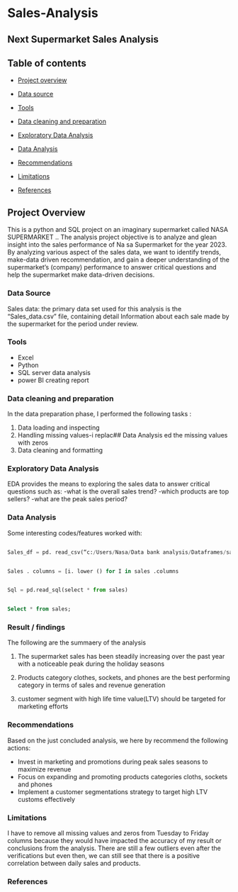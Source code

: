 # Sales-Analysis
Next Supermarket Sales Analysis
---

## Table of contents

- [Project overview](#project-overview)

- [Data source](#data-source)

- [Tools](#tools)

- [Data cleaning and preparation](#data-cleaning-and-preparation)

- [Exploratory Data Analysis](#exploratory-data-analysis)

- [Data Analysis](#data-analysis)

- [Recommendations](#recommendations)

- [Limitations](#limitations)

- [References](#refernces)




## Project Overview

This is a python and SQL project on an imaginary supermarket called NASA SUPERMARKET .. The analysis project objective is to analyze and glean insight into the sales performance of Na sa Supermarket for the year 2023. By analyzing various aspect of the sales data, we want to identify trends, make-data driven recommendation, and gain a deeper understanding of the supermarket’s (company) performance to answer critical questions and help the supermarket make data-driven decisions.

### Data Source 

Sales data: the primary data set used for this analysis is the “Sales_data.csv” file, containing  detail Information about each sale made by the supermarket for the period under review.

### Tools

  - Excel
  - Python
  - SQL server data analysis
  - power BI creating report

 ### Data cleaning and preparation 

 In the data preparation phase, I performed the following tasks :

   1. Data loading and inspecting
   2. Handling missing values-i replac## Data Analysis ed the missing values with zeros
   3. Data cleaning and formatting

 ###   Exploratory Data Analysis

 EDA provides the means to exploring the sales data to answer critical questions such as:
    -what is the overall sales trend?
    -which products are top sellers?
    -what are the peak sales period?
    
### Data Analysis

Some interesting codes/features worked with:

```python

Sales_df = pd. read_csv(“c:/Users/Nasa/Data bank analysis/Dataframes/sales.csv

```

```python

Sales . columns = [i. lower () for I in sales .columns

```

```python

Sql = pd.read_sql(select * from sales)

```

```sql

Select * from sales;

```


### Result / findings

The following are the summaery of the analysis


1. The supermarket sales has been steadily increasing over the past year with a noticeable peak during the holiday seasons
	
3. Products category clothes, sockets, and phones are the best performing category in terms of sales and revenue generation

5.   customer segment with high life time value(LTV) should be targeted for marketing efforts

### Recommendations

Based on the just concluded analysis, we here by recommend the following actions:

   -	Invest in marketing  and promotions during peak sales seasons to maximize revenue
   -	Focus on expanding and promoting products categories cloths, sockets and phones
   -	Implement a customer segmentations  strategy to target high LTV customs effectively

### Limitations 


I have to remove all missing values and zeros from Tuesday to Friday columns because they would have impacted the accuracy of my result or conclusions from the analysis. There are still a few outliers even after the verifications but even then, we can still see that there is a positive correlation between daily sales and products.

### References









    

    

    
  
    

    
